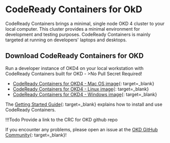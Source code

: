 # CodeReady Containers for OkD

 CodeReady Containers brings a minimal, single node OKD 4 cluster to your local computer. This cluster provides a minimal environment for development and testing purposes. CodeReady Containers is mainly targeted at running on developers' laptops and desktops.

## Download CodeReady Containers for OKD

Run a developer instance of OKD4 on your local workstation with CodeReady Containers built for OKD - >No Pull Secret Required!

- [CodeReady Containers for OKD4 - Mac OS image](https://dl.fedoraproject.org/pub/alt/okd-crc/release/macos-amd64){: target=_blank}
- [CodeReady Containers for OKD4 - Linux image](https://dl.fedoraproject.org/pub/alt/okd-crc/release/linux-amd64/){: target=_blank}
- [CodeReady Containers for OKD4 - Windows image](https://dl.fedoraproject.org/pub/alt/okd-crc/release/windows-amd64/){: target=_blank}

The [Getting Started Guide](https://code-ready.github.io/crc/){: target=_blank} explains how to install and use CodeReady Containers.

!!!Todo
    Provide a link to the CRC for OKD github repo

If you encounter any problems, please open an issue at the [OKD GitHub Community](https://github.com/openshift/okd){: target=_blank}!
